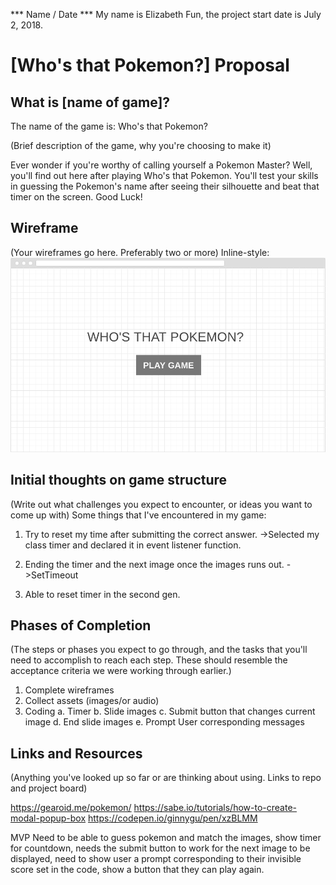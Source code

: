 *** Name / Date ***
My name is Elizabeth Fun, the project start date is July 2, 2018.

# [Who's that Pokemon?] Proposal

## What is [name of game]?
The name of the game is: Who's that Pokemon?

(Brief description of the game, why you're choosing to make it)

Ever wonder if you're worthy of calling yourself a Pokemon Master? Well, you'll find out here after playing Who's that Pokemon. You'll test your skills in guessing the Pokemon's name after seeing their silhouette and beat that timer on the screen. Good Luck!

## Wireframe

(Your wireframes go here. Preferably two or more)
Inline-style: 
![alt text](https://github.com/FunWithLiz/who-s-that-pokemon/blob/master/wireframe/P1.png "Wireframe 1")



## Initial thoughts on game structure

(Write out what challenges you expect to encounter, or ideas you want to come up with)
Some things that I've encountered in my game:

1. Try to reset my time after submitting the correct answer. 
->Selected my class timer and declared it in event listener function.

2. Ending the timer and the next image once the images runs out.
->SetTimeout

3. Able to reset timer in the second gen.

## Phases of Completion

(The steps or phases you expect to go through, and the tasks that you'll need to accomplish to reach each step. These should resemble the acceptance criteria we were working through earlier.)

1. Complete wireframes
2. Collect assets (images/or audio)
3. Coding
  a. Timer
  b. Slide images
  c. Submit button that changes current image
  d. End slide images
  e. Prompt User corresponding messages


## Links and Resources

(Anything you've looked up so far or are thinking about using. Links to repo and project board)

https://gearoid.me/pokemon/
https://sabe.io/tutorials/how-to-create-modal-popup-box
https://codepen.io/ginnygu/pen/xzBLMM


MVP
Need to be able to guess pokemon and match the images,
show timer for countdown,
needs the submit button to work for the next image to be displayed,
need to show user a prompt corresponding to their invisible score set in the code,
show a button that they can play again.
